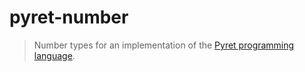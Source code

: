# pyret-number

> Number types for an implementation of the
> [Pyret programming language](https://www.pyret.org).

